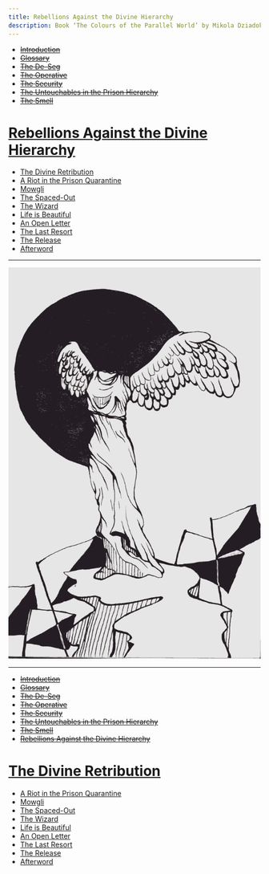 ```yaml
---
title: Rebellions Against the Divine Hierarchy
description: Book ‘The Colours of the Parallel World’ by Mikola Dziadok. Chapter 8. Rebellions Against the Divine Hierarchy
---
```


- ~~[Introduction](./1.md)~~
- ~~[Glossary](./2.md)~~
- ~~[The De-Seg](./3.md)~~
- ~~[The Operative](./4.md)~~
- ~~[The Security](./5.md)~~
- ~~[The Untouchables in the Prison Hierarchy](./6.md)~~
- ~~[The Smell](./7.md)~~
# [Rebellions Against the Divine Hierarchy](./8.md)
- [The Divine Retribution](./9.md)
- [A Riot in the Prison Quarantine](./10.md)
- [Mowgli](./11.md)
- [The Spaced-Out](./12.md)
- [The Wizard](./13.md)
- [Life is Beautiful](./14.md)
- [An Open Letter](./15.md)
- [The Last Resort](./16.md)
- [The Release](./17.md)
- [Afterword](./18.md)

---



![](../img/06.png)


---

- ~~[Introduction](./1.md)~~
- ~~[Glossary](./2.md)~~
- ~~[The De-Seg](./3.md)~~
- ~~[The Operative](./4.md)~~
- ~~[The Security](./5.md)~~
- ~~[The Untouchables in the Prison Hierarchy](./6.md)~~
- ~~[The Smell](./7.md)~~
- ~~[Rebellions Against the Divine Hierarchy](./8.md)~~
# [The Divine Retribution](./9.md)
- [A Riot in the Prison Quarantine](./10.md)
- [Mowgli](./11.md)
- [The Spaced-Out](./12.md)
- [The Wizard](./13.md)
- [Life is Beautiful](./14.md)
- [An Open Letter](./15.md)
- [The Last Resort](./16.md)
- [The Release](./17.md)
- [Afterword](./18.md)
